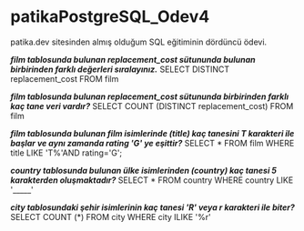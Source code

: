 # patikaPostgreSQL_Odev4
patika.dev sitesinden almış olduğum SQL eğitiminin dördüncü ödevi.

***film tablosunda bulunan replacement_cost sütununda bulunan birbirinden farklı değerleri sıralayınız.***
SELECT DISTINCT replacement_cost FROM film

***film tablosunda bulunan replacement_cost sütununda birbirinden farklı kaç tane veri vardır?***
SELECT COUNT (DISTINCT replacement_cost) FROM film

***film tablosunda bulunan film isimlerinde (title) kaç tanesini T karakteri ile başlar ve aynı zamanda rating 'G' ye eşittir?***
SELECT * FROM film
WHERE title LIKE 'T%'AND rating='G';

***country tablosunda bulunan ülke isimlerinden (country) kaç tanesi 5 karakterden oluşmaktadır?***
SELECT * FROM country
WHERE country LIKE '_____'

***city tablosundaki şehir isimlerinin kaç tanesi 'R' veya r karakteri ile biter?***
SELECT COUNT (*) FROM city
WHERE city ILIKE '%r'
